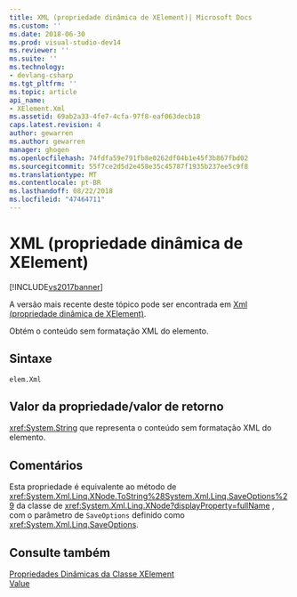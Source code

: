 ```yaml
---
title: XML (propriedade dinâmica de XElement)| Microsoft Docs
ms.custom: ''
ms.date: 2018-06-30
ms.prod: visual-studio-dev14
ms.reviewer: ''
ms.suite: ''
ms.technology:
- devlang-csharp
ms.tgt_pltfrm: ''
ms.topic: article
api_name:
- XElement.Xml
ms.assetid: 69ab2a33-4fe7-4cfa-97f8-eaf063decb18
caps.latest.revision: 4
author: gewarren
ms.author: gewarren
manager: ghogen
ms.openlocfilehash: 74fdfa59e791fb8e0262df04b1e45f3b867fbd02
ms.sourcegitcommit: 55f7ce2d5d2e458e35c45787f1935b237ee5c9f8
ms.translationtype: MT
ms.contentlocale: pt-BR
ms.lasthandoff: 08/22/2018
ms.locfileid: "47464711"
---
```

# <a name="xml-xelement-dynamic-property"></a>XML (propriedade dinâmica de XElement)
[!INCLUDE[vs2017banner](../includes/vs2017banner.md)]

A versão mais recente deste tópico pode ser encontrada em [Xml (propriedade dinâmica de XElement)](https://docs.microsoft.com/visualstudio/designers/xml-xelement-dynamic-property).  
  
Obtém o conteúdo sem formatação XML do elemento.  
  
## <a name="syntax"></a>Sintaxe  
  
```  
elem.Xml  
```  
  
## <a name="property-valuereturn-value"></a>Valor da propriedade/valor de retorno  
 <xref:System.String> que representa o conteúdo sem formatação XML do elemento.  
  
## <a name="remarks"></a>Comentários  
 Esta propriedade é equivalente ao método de <xref:System.Xml.Linq.XNode.ToString%28System.Xml.Linq.SaveOptions%29> da classe de <xref:System.Xml.Linq.XNode?displayProperty=fullName> , com o parâmetro de `SaveOptions` definido como <xref:System.Xml.Linq.SaveOptions>.  
  
## <a name="see-also"></a>Consulte também  
 [Propriedades Dinâmicas da Classe XElement](../designers/xelement-class-dynamic-properties.md)   
 [Value](../designers/value-xelement-dynamic-property.md)



